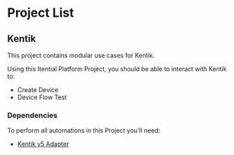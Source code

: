 # Project List

## Kentik

This project contains modular use cases for Kentik.

Using this Itential Platform Project, you should be able to interact with Kentik to:

- Create Device
- Device Flow Test

### Dependencies
To perform all automations in this Project you'll need:
- [Kentik v5 Adapter](https://gitlab.com/itentialopensource/adapters/adapter-kentick_v5)
